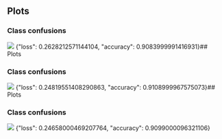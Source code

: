 ## Plots
### Class confusions
![](https://asset.cml.dev/dd5e8dfd618e848ad3b7a07d285e92417fae610b?cml=png)
{"loss": 0.2628212571144104, "accuracy": 0.9083999991416931}## Plots
### Class confusions
![](https://asset.cml.dev/a219fdb903b57e78e0401c8ea6b08a87758f62ef?cml=png)
{"loss": 0.24819551408290863, "accuracy": 0.9108999967575073}## Plots
### Class confusions
![](https://asset.cml.dev/ff55c180d9e88bc37792e2acac186f4448b348e8?cml=png)
{"loss": 0.24658000469207764, "accuracy": 0.9099000096321106}